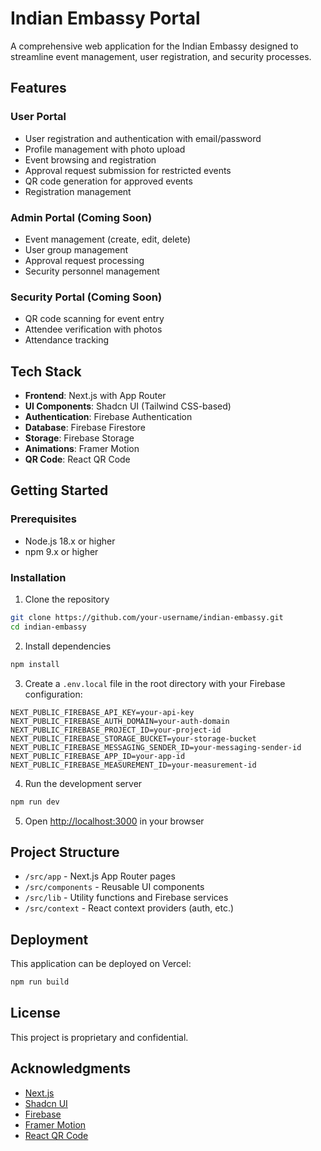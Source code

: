 # Indian Embassy Portal

A comprehensive web application for the Indian Embassy designed to streamline event management, user registration, and security processes.

## Features

### User Portal
- User registration and authentication with email/password
- Profile management with photo upload
- Event browsing and registration
- Approval request submission for restricted events
- QR code generation for approved events
- Registration management

### Admin Portal (Coming Soon)
- Event management (create, edit, delete)
- User group management
- Approval request processing
- Security personnel management

### Security Portal (Coming Soon)
- QR code scanning for event entry
- Attendee verification with photos
- Attendance tracking

## Tech Stack

- **Frontend**: Next.js with App Router
- **UI Components**: Shadcn UI (Tailwind CSS-based)
- **Authentication**: Firebase Authentication
- **Database**: Firebase Firestore
- **Storage**: Firebase Storage
- **Animations**: Framer Motion
- **QR Code**: React QR Code

## Getting Started

### Prerequisites

- Node.js 18.x or higher
- npm 9.x or higher

### Installation

1. Clone the repository
```bash
git clone https://github.com/your-username/indian-embassy.git
cd indian-embassy
```

2. Install dependencies
```bash
npm install
```

3. Create a `.env.local` file in the root directory with your Firebase configuration:
```
NEXT_PUBLIC_FIREBASE_API_KEY=your-api-key
NEXT_PUBLIC_FIREBASE_AUTH_DOMAIN=your-auth-domain
NEXT_PUBLIC_FIREBASE_PROJECT_ID=your-project-id
NEXT_PUBLIC_FIREBASE_STORAGE_BUCKET=your-storage-bucket
NEXT_PUBLIC_FIREBASE_MESSAGING_SENDER_ID=your-messaging-sender-id
NEXT_PUBLIC_FIREBASE_APP_ID=your-app-id
NEXT_PUBLIC_FIREBASE_MEASUREMENT_ID=your-measurement-id
```

4. Run the development server
```bash
npm run dev
```

5. Open [http://localhost:3000](http://localhost:3000) in your browser

## Project Structure

- `/src/app` - Next.js App Router pages
- `/src/components` - Reusable UI components
- `/src/lib` - Utility functions and Firebase services
- `/src/context` - React context providers (auth, etc.)

## Deployment

This application can be deployed on Vercel:

```bash
npm run build
```

## License

This project is proprietary and confidential.

## Acknowledgments

- [Next.js](https://nextjs.org/)
- [Shadcn UI](https://ui.shadcn.com/)
- [Firebase](https://firebase.google.com/)
- [Framer Motion](https://www.framer.com/motion/)
- [React QR Code](https://www.npmjs.com/package/react-qr-code)